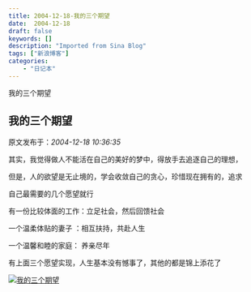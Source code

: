 ```yaml
---
title: 2004-12-18-我的三个期望
date:  2004-12-18
draft: false
keywords: []
description: "Imported from Sina Blog"
tags: ["新浪博客"]
categories: 
    - "日记本"
---
```

我的三个期望
## 我的三个期望

 原文发布于：*2004-12-18 10:36:35*

其实，我觉得做人不能活在自己的美好的梦中，得放手去追逐自己的理想，

但是，人的欲望是无止境的，学会收敛自己的贪心，珍惜现在拥有的，追求

自己最需要的几个愿望就行

  有一份比较体面的工作：立足社会，然后回馈社会

 一个温柔体贴的妻子 ：相互扶持，共赴人生

一个温馨和睦的家庭： 养亲尽年

有上面三个愿望实现，人生基本没有憾事了，其他的都是锦上添花了

[![我的三个期望](http://s6.sinaimg.cn/middle/6983393849da995409da5&amp;690)](http://s15.sinaimg.cn/middle/6983393849da995a90eee&amp;690)


